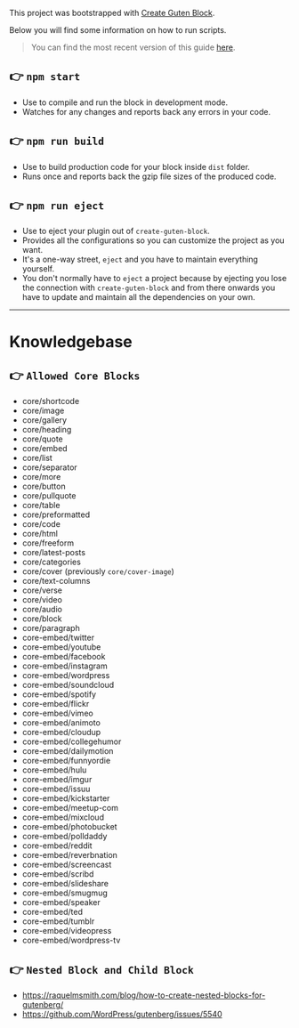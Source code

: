 This project was bootstrapped with [Create Guten Block](https://github.com/ahmadawais/create-guten-block).

Below you will find some information on how to run scripts.

>You can find the most recent version of this guide [here](https://github.com/ahmadawais/create-guten-block).

## 👉  `npm start`
- Use to compile and run the block in development mode.
- Watches for any changes and reports back any errors in your code.

## 👉  `npm run build`
- Use to build production code for your block inside `dist` folder.
- Runs once and reports back the gzip file sizes of the produced code.

## 👉  `npm run eject`
- Use to eject your plugin out of `create-guten-block`.
- Provides all the configurations so you can customize the project as you want.
- It's a one-way street, `eject` and you have to maintain everything yourself.
- You don't normally have to `eject` a project because by ejecting you lose the connection with `create-guten-block` and from there onwards you have to update and maintain all the dependencies on your own.

---

# Knowledgebase

## 👉  `Allowed Core Blocks`

- core/shortcode
- core/image
- core/gallery
- core/heading
- core/quote
- core/embed
- core/list
- core/separator
- core/more
- core/button
- core/pullquote
- core/table
- core/preformatted
- core/code
- core/html
- core/freeform
- core/latest-posts
- core/categories
- core/cover (previously `core/cover-image`)
- core/text-columns
- core/verse
- core/video
- core/audio
- core/block
- core/paragraph
- core-embed/twitter
- core-embed/youtube
- core-embed/facebook
- core-embed/instagram
- core-embed/wordpress
- core-embed/soundcloud
- core-embed/spotify
- core-embed/flickr
- core-embed/vimeo
- core-embed/animoto
- core-embed/cloudup
- core-embed/collegehumor
- core-embed/dailymotion
- core-embed/funnyordie
- core-embed/hulu
- core-embed/imgur
- core-embed/issuu
- core-embed/kickstarter
- core-embed/meetup-com
- core-embed/mixcloud
- core-embed/photobucket
- core-embed/polldaddy
- core-embed/reddit
- core-embed/reverbnation
- core-embed/screencast
- core-embed/scribd
- core-embed/slideshare
- core-embed/smugmug
- core-embed/speaker
- core-embed/ted
- core-embed/tumblr
- core-embed/videopress
- core-embed/wordpress-tv

## 👉  `Nested Block and Child Block`
- https://raquelmsmith.com/blog/how-to-create-nested-blocks-for-gutenberg/
- https://github.com/WordPress/gutenberg/issues/5540
